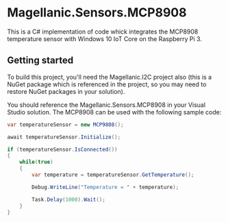 # Magellanic.Sensors.MCP8908
This is a C# implementation of code whick integrates the MCP8908 temperature sensor with Windows 10 IoT Core on the Raspberry Pi 3.

## Getting started
To build this project, you'll need the Magellanic.I2C project also (this is a NuGet package which is referenced in the project, so you may need to restore NuGet packages in your solution).

You should reference the Magellanic.Sensors.MCP8908 in your Visual Studio solution. The MCP8908 can be used with the following sample code:

```C#
var temperatureSensor = new MCP9808();

await temperatureSensor.Initialize();

if (temperatureSensor.IsConnected())
{
    while(true)
    {
        var temperature = temperatureSensor.GetTemperature();

        Debug.WriteLine("Temperature = " + temperature);

        Task.Delay(1000).Wait();
    }
}
```
